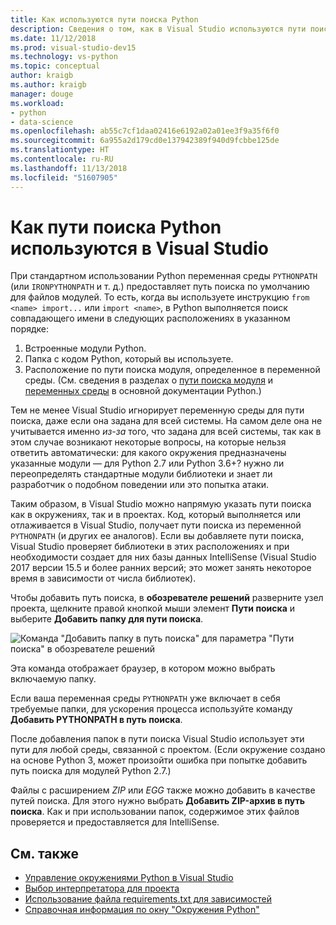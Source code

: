 ```yaml
---
title: Как используются пути поиска Python
description: Сведения о том, как в Visual Studio используются пути поиска в окружениях и в проектах.
ms.date: 11/12/2018
ms.prod: visual-studio-dev15
ms.technology: vs-python
ms.topic: conceptual
author: kraigb
ms.author: kraigb
manager: douge
ms.workload:
- python
- data-science
ms.openlocfilehash: ab55c7cf1daa02416e6192a02a01ee3f9a35f6f0
ms.sourcegitcommit: 6a955a2d179cd0e137942389f940d9fcbbe125de
ms.translationtype: HT
ms.contentlocale: ru-RU
ms.lasthandoff: 11/13/2018
ms.locfileid: "51607905"
---
```

# <a name="how-visual-studio-uses-python-search-paths"></a>Как пути поиска Python используются в Visual Studio

При стандартном использовании Python переменная среды `PYTHONPATH` (или `IRONPYTHONPATH` и т. д.) предоставляет путь поиска по умолчанию для файлов модулей. То есть, когда вы используете инструкцию `from <name> import...` или `import <name>`, в Python выполняется поиск совпадающего имени в следующих расположениях в указанном порядке:

1. Встроенные модули Python.
1. Папка с кодом Python, который вы используете.
1. Расположение по пути поиска модуля, определенное в переменной среды. (См. сведения в разделах о [пути поиска модуля](https://docs.python.org/2/tutorial/modules.html#the-module-search-path) и [переменных среды](https://docs.python.org/2/using/cmdline.html#envvar-PYTHONPATH) в основной документации Python.)

Тем не менее Visual Studio игнорирует переменную среды для пути поиска, даже если она задана для всей системы. На самом деле она не учитывается именно *из-за* того, что задана для всей системы, так как в этом случае возникают некоторые вопросы, на которые нельзя ответить автоматически: для какого окружения предназначены указанные модули — для Python 2.7 или Python 3.6+? нужно ли переопределять стандартные модули библиотеки и знает ли разработчик о подобном поведении или это попытка атаки.

Таким образом, в Visual Studio можно напрямую указать пути поиска как в окружениях, так и в проектах. Код, который выполняется или отлаживается в Visual Studio, получает пути поиска из переменной `PYTHONPATH` (и других ее аналогов). Если вы добавляете пути поиска, Visual Studio проверяет библиотеки в этих расположениях и при необходимости создает для них базы данных IntelliSense (Visual Studio 2017 версии 15.5 и более ранних версий; это может занять некоторое время в зависимости от числа библиотек).

Чтобы добавить путь поиска, в **обозревателе решений** разверните узел проекта, щелкните правой кнопкой мыши элемент **Пути поиска** и выберите **Добавить папку для пути поиска**.

![Команда "Добавить папку в путь поиска" для параметра "Пути поиска" в обозревателе решений](media/search-paths-command.png)

Эта команда отображает браузер, в котором можно выбрать включаемую папку.

Если ваша переменная среды `PYTHONPATH` уже включает в себя требуемые папки, для ускорения процесса используйте команду **Добавить PYTHONPATH в путь поиска**.

После добавления папок в пути поиска Visual Studio использует эти пути для любой среды, связанной с проектом. (Если окружение создано на основе Python 3, может произойти ошибка при попытке добавить путь поиска для модулей Python 2.7.)

Файлы с расширением *ZIP* или *EGG* также можно добавить в качестве путей поиска. Для этого нужно выбрать **Добавить ZIP-архив в путь поиска**. Как и при использовании папок, содержимое этих файлов проверяется и предоставляется для IntelliSense.

## <a name="see-also"></a>См. также

- [Управление окружениями Python в Visual Studio](managing-python-environments-in-visual-studio.md)
- [Выбор интерпретатора для проекта](selecting-a-python-environment-for-a-project.md)
- [Использование файла requirements.txt для зависимостей](managing-required-packages-with-requirements-txt.md)
- [Справочная информация по окну "Окружения Python"](python-environments-window-tab-reference.md)
